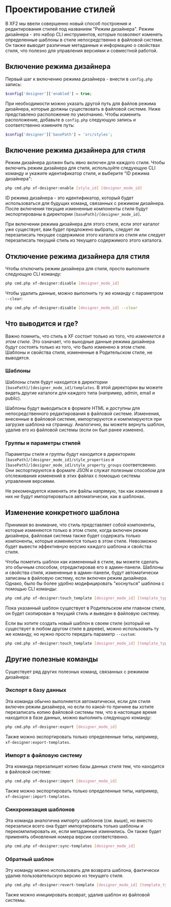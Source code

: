# <a name="part0"></a>Проектирование стилей
В XF2 мы ввели совершенно новый способ построения и редактирования стилей под названием "Режим дизайнера". Режим дизайнера - это набор CLI инструментов, которые позволяют изменять определенные шаблоны в стиле непосредственно в файловой системе. Он также выводит различные метаданные и информацию о свойствах стиля, что полезно для управления версиями и совместной работой.

## <a name="part1"></a>Включение режима дизайнера
Первый шаг к включению режима дизайнера - внести в `config.php` запись:
```php
$config['designer']['enabled'] = true;
```
При необходимости можно указать другой путь для файлов режима дизайнера, которые должны существовать в файловой системе. Ниже представлено расположение по умолчанию. Чтобы изменить расположение, добавьте в `config.php` следующую запись и соответственно измените путь:
```php
$config['designer']['basePath'] = 'src/styles';
```

## <a name="part2"></a>Включение режима дизайнера для стиля
Режим дизайнера должен быть явно включен для каждого стиля. Чтобы включить режим дизайнера для стиля, используйте следующую CLI команду и укажите идентификатор стиля, и выберите "ID режима дизайнера":
```bash
php cmd.php xf-designer:enable [style_id] [designer_mode_id]
```
ID режима дизайнера - это идентификатор, который будет использоваться для будущих команд, связанных с режимом дизайнера. После включения текущие измененные компоненты стиля будут экспортированы в директории `[basePath]/[designer_mode_id]`.

При включении режима дизайнера для этого стиля, если этот каталог уже существует, вам будет предложено выбрать, следует ли перезаписать текущее содержимое этого каталога из стиля или следует перезаписать текущий стиль из текущего содержимого этого каталога.

## <a name="part3"></a>Отключение режима дизайнера для стиля
Чтобы отключить режим дизайнера для стиля, просто выполните следующую CLI команду:
```bash
php cmd.php xf-designer:disable [designer_mode_id]
```
Чтобы удалить данные, можно выполнить ту же команду с параметром `--clear`:
```bash
php cmd.php xf-designer:disable [designer_mode_id] --clear
```

## <a name="part4"></a>Что выводится и где?
Важно помнить, что стиль в XF состоит только из того, что *изменяется в этом стиле*. Это означает, что выходные данные режима дизайнера будут состоять только из того, что было изменено в этом стиле. Шаблоны и свойства стиля, измененные в Родительском стиле, не выводятся.

### <a name="part5"></a>Шаблоны
Шаблоны стиля будут находится в директории `[basePath]/[designer_mode_id]/templates`. В этой директории вы можете видеть другие каталоги для каждого типа (например, admin, email и public).

Шаблоны будут выводиться в формате HTML и доступны для непосредственного редактирования в файловой системе. Изменения, внесенные в файловой системе, импортируются и компилируются при загрузке шаблона на страницу. Аналогично, вы можете вернуть шаблон, удалив его из файловой системы (если он был ранее изменен).

### <a name="part6"></a>Группы и параметры стилей
Параметры стиля и группы будут находится в директориях `[basePath]/[designer_mode_id]/style_properties` и `[basePath]/[designer_mode_id]/style_property_groups` соответсвенно. Они экспортируются в формате JSON и служат полезным способом для отслеживания изменений в этих файлах с помощью системы управления версиями.

Не рекомендуется изменять эти файлы напрямую, так как изменения в них *не* будут импортироваться автоматически, как в шаблонах.

## <a name="part7"></a>Изменение конкретного шаблона
Принимая во внимание, что стиль представляет собой компоненты, которые изменяются только в этом стиле, когда включен режим дизайнера, файловая система также будет содержать только компоненты, которые изменяются только в этом стиле. Невозможно будет вывести эффективную версию каждого шаблона и свойства стиля.

Чтобы пометить шаблон как измененный в стиле, вы можете сделать это обычным способом, отредактировав его в админ-панели. Шаблоны и свойства стиля, измененные в админ-панели, будут автоматически записаны в файловую систему, если включен режим дизайнера. Однако, было бы более удобно модифицировать "коснуться" шаблона с помощью CLI команды:
```bash
php cmd.php xf-designer:touch_template [designer_mode_id] [template_type:template_title]
```
Пока указанный шаблон существует в Родительском или главном стиле, он будет скопирован в текущий стиль и выведен в файловую систему.

Если вы хотите создать новый шаблон в своем стиле (который не существует в любом другом стиле в дереве), можно использовать ту же команду, но нужно просто передать параметр `--custom`:
```bash
php cmd.php xf-designer:touch_template [designer_mode_id] [template_type:template_title] --custom
```

## <a name="part8"></a>Другие полезные команды
Существует ряд других полезных команд, связанных с режимом дизайнера:

### <a name="part9"></a>Экспорт в базу данных
Эта команда обычно выполняется автоматически, если для стиля включен режим дизайнера, но если по какой-то причине вы хотите перезаписать копию файловой системы тем, что в настоящее время находится в базе данных, можно выполнить следующую команду:
```bash
php cmd.php xf-designer:export [designer_mode_id]
```
Также можно экспортировать только определенные типы, например, `xf-designer:export-templates`.

### <a name="part10"></a>Импорт в файловую систему
Эта команда перезапишет копию базы данных стиля тем, что находится в файловой системе:
```bash
php cmd.php xf-designer:import [designer_mode_id]
```
Также можно экспортировать только определенные типы, например, `xf-designer:import-templates`.

### <a name="part11"></a>Синхронизация шаблонов
Эта команда аналогична импорту шаблонов (см. выше), но вместо перезаписи всего она будет импортировать только шаблоны и перекомпилировать их, если метаданные изменились. Он также будет применять обновления номера версии соответственно.
```bash
php cmd.php xf-designer:sync-templates [designer_mode_id]
```

### <a name="part12"></a>Обратный шаблон
Эту команду можно использовать для возврата шаблона, фактически удалив пользовательскую версию из текущего стиля.
```bash
php cmd.php xf-designer:revert-template [designer_mode_id] [template_type:template_title]
```
Также можно инициировать возврат, удалив шаблон из файловой системы.
